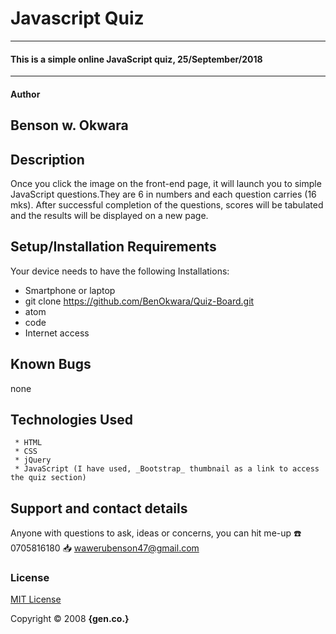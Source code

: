 # Javascript Quiz
---------------------------------------------------------------
#### This is a simple online JavaScript quiz, 25/September/2018
---------------------------------------------------------------
#### Author
  **Benson w. Okwara**
---------------------------------------------------------------
## Description
Once you click the image on the front-end page, it will launch you to simple JavaScript questions.They are 6 in numbers and each question carries (16 mks). After successful completion of the questions, scores will be tabulated and the results will be displayed on a new page.
## Setup/Installation Requirements
Your device needs to have the following Installations:
* Smartphone or laptop
* git clone  https://github.com/BenOkwara/Quiz-Board.git
* atom
* code
* Internet access
## Known Bugs
  none  
## Technologies Used
     * HTML
     * CSS
     * jQuery
     * JavaScript (I have used, _Bootstrap_ thumbnail as a link to access the quiz section)
     
## Support and contact details
Anyone with questions to ask, ideas or concerns, you can hit me-up
:phone: 0705816180    :inbox_tray: wawerubenson47@gmail.com

### License
[MIT License](https://choosealicense.com/licenses/mit/#)


Copyright :copyright: 2008 __{gen.co.}__
